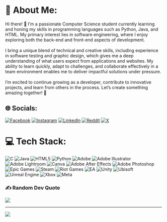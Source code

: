 # 💫 About Me:
Hi there! 👋 I’m a passionate Computer Science student currently learning and honing my skills in programming languages such as Python, Java, and HTML. My primary interest lies in software engineering, where I enjoy exploring both the back-end and front-end aspects of development.<br><br>I bring a unique blend of technical and creative skills, including experience in software testing and graphic design, which gives me a deep understanding of what users expect from applications and websites. My ability to learn quickly, adapt to challenges, and collaborate effectively in a team environment enables me to deliver impactful solutions under pressure.<br><br>I’m excited to continue growing as a developer, contribute to innovative projects, and learn from others in the process. Let’s create something amazing together! 🌟


## 🌐 Socials:
[![Facebook](https://img.shields.io/badge/Facebook-%231877F2.svg?logo=Facebook&logoColor=white)](https://facebook.com/https://www.facebook.com/arrowwsir) [![Instagram](https://img.shields.io/badge/Instagram-%23E4405F.svg?logo=Instagram&logoColor=white)](https://instagram.com/https://www.instagram.com/arrow.sir/) [![LinkedIn](https://img.shields.io/badge/LinkedIn-%230077B5.svg?logo=linkedin&logoColor=white)](https://linkedin.com/in/https://www.linkedin.com/in/al-ahad-naba-000b9b291/) [![Reddit](https://img.shields.io/badge/Reddit-%23FF4500.svg?logo=Reddit&logoColor=white)](https://reddit.com/user/u/SpecificRaisin1996) [![X](https://img.shields.io/badge/X-black.svg?logo=X&logoColor=white)](https://x.com/@Ahad_Bin_Azim) 

# 💻 Tech Stack:
![C](https://img.shields.io/badge/c-%2300599C.svg?style=plastic&logo=c&logoColor=white) ![Java](https://img.shields.io/badge/java-%23ED8B00.svg?style=plastic&logo=openjdk&logoColor=white) ![HTML5](https://img.shields.io/badge/html5-%23E34F26.svg?style=plastic&logo=html5&logoColor=white) ![Python](https://img.shields.io/badge/python-3670A0?style=plastic&logo=python&logoColor=ffdd54) ![Adobe](https://img.shields.io/badge/adobe-%23FF0000.svg?style=plastic&logo=adobe&logoColor=white) ![Adobe Illustrator](https://img.shields.io/badge/adobe%20illustrator-%23FF9A00.svg?style=plastic&logo=adobe%20illustrator&logoColor=white) ![Adobe Lightroom](https://img.shields.io/badge/Adobe%20Lightroom-31A8FF.svg?style=plastic&logo=Adobe%20Lightroom&logoColor=white) ![Canva](https://img.shields.io/badge/Canva-%2300C4CC.svg?style=plastic&logo=Canva&logoColor=white) ![Adobe After Effects](https://img.shields.io/badge/Adobe%20After%20Effects-9999FF.svg?style=plastic&logo=Adobe%20After%20Effects&logoColor=white) ![Adobe Photoshop](https://img.shields.io/badge/adobe%20photoshop-%2331A8FF.svg?style=plastic&logo=adobe%20photoshop&logoColor=white) ![Epic Games](https://img.shields.io/badge/epicgames-%23313131.svg?style=plastic&logo=epicgames&logoColor=white) ![Steam](https://img.shields.io/badge/steam-%23000000.svg?style=plastic&logo=steam&logoColor=white) ![Riot Games](https://img.shields.io/badge/riotgames-D32936.svg?style=plastic&logo=riotgames&logoColor=white) ![EA](https://img.shields.io/badge/ea-%23000000.svg?style=plastic&logo=ea&logoColor=white) ![Unity](https://img.shields.io/badge/unity-%23000000.svg?style=plastic&logo=unity&logoColor=white) ![Ubisoft](https://img.shields.io/badge/Ubisoft-%23F5F5F5.svg?style=plastic&logo=Ubisoft&logoColor=black) ![Unreal Engine](https://img.shields.io/badge/unrealengine-%23313131.svg?style=plastic&logo=unrealengine&logoColor=white) ![Xbox](https://img.shields.io/badge/xbox-%23107C10.svg?style=plastic&logo=xbox&logoColor=white) ![Meta](https://img.shields.io/badge/Meta-%230467DF.svg?style=plastic&logo=Meta&logoColor=white)

### ✍️ Random Dev Quote
![](https://quotes-github-readme.vercel.app/api?type=horizontal&theme=tokyonight)

---
[![](https://visitcount.itsvg.in/api?id=ArrowWSir&icon=5&color=0)](https://visitcount.itsvg.in)


<!-- Proudly created with GPRM ( https://gprm.itsvg.in ) -->
